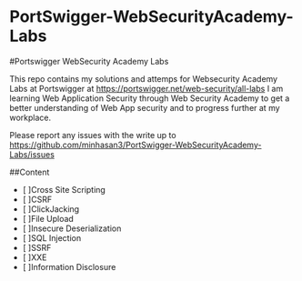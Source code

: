 # PortSwigger-WebSecurityAcademy-Labs

#Portswigger WebSecurity Academy Labs

This repo contains my solutions and attemps for Websecurity Academy Labs at Portswigger at https://portswigger.net/web-security/all-labs
I am learning Web Application Security through Web Security Academy to get a better understanding of Web App security and to progress further at my workplace. 

Please report any issues with the write up to https://github.com/minhasan3/PortSwigger-WebSecurityAcademy-Labs/issues

##Content 
- [ ]Cross Site Scripting
- [ ]CSRF
- [ ]ClickJacking
- [ ]File Upload
- [ ]Insecure Deserialization
- [ ]SQL Injection
- [ ]SSRF
- [ ]XXE
- [ ]Information Disclosure

